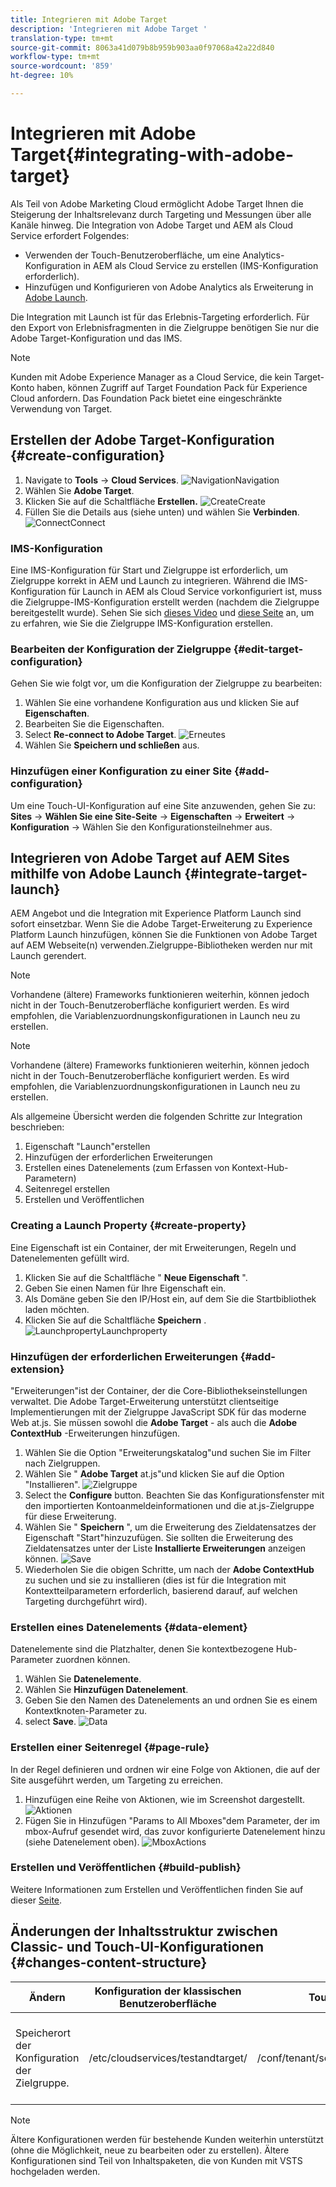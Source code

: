 ```yaml
---
title: Integrieren mit Adobe Target
description: 'Integrieren mit Adobe Target '
translation-type: tm+mt
source-git-commit: 8063a41d079b8b959b903aa0f97068a42a22d840
workflow-type: tm+mt
source-wordcount: '859'
ht-degree: 10%

---
```



# Integrieren mit Adobe Target{#integrating-with-adobe-target}

Als Teil von Adobe Marketing Cloud ermöglicht Adobe Target Ihnen die Steigerung der Inhaltsrelevanz durch Targeting und Messungen über alle Kanäle hinweg. Die Integration von Adobe Target und AEM als Cloud Service erfordert Folgendes:

* Verwenden der Touch-Benutzeroberfläche, um eine Analytics-Konfiguration in AEM als Cloud Service zu erstellen (IMS-Konfiguration erforderlich).
* Hinzufügen und Konfigurieren von Adobe Analytics als Erweiterung in [Adobe Launch](https://docs.adobe.com/content/help/en/launch/using/intro/get-started/quick-start.html).

Die Integration mit Launch ist für das Erlebnis-Targeting erforderlich. Für den Export von Erlebnisfragmenten in die Zielgruppe benötigen Sie nur die Adobe Target-Konfiguration und das IMS.

>[!NOTE]
>
>Kunden mit Adobe Experience Manager as a Cloud Service, die kein Target-Konto haben, können Zugriff auf Target Foundation Pack für Experience Cloud anfordern.  Das Foundation Pack bietet eine eingeschränkte Verwendung von Target.

## Erstellen der Adobe Target-Konfiguration {#create-configuration}

1. Navigate to **Tools** → **Cloud Services**.
   ![](assets/cloudservice.png "NavigationNavigation")
2. Wählen Sie **Adobe Target**.
3. Klicken Sie auf die Schaltfläche **Erstellen.**
   ![](assets/tenant.png "CreateCreate")
4. Füllen Sie die Details aus (siehe unten) und wählen Sie **Verbinden**.
   ![](assets/open_screen.png "ConnectConnect")

### IMS-Konfiguration

Eine IMS-Konfiguration für Start und Zielgruppe ist erforderlich, um Zielgruppe korrekt in AEM und Launch zu integrieren. Während die IMS-Konfiguration für Launch in AEM als Cloud Service vorkonfiguriert ist, muss die Zielgruppe-IMS-Konfiguration erstellt werden (nachdem die Zielgruppe bereitgestellt wurde). Sehen Sie sich [dieses Video](https://helpx.adobe.com/experience-manager/kt/sites/using/aem-sites-target-standard-technical-video-understand.html) und [diese Seite](https://docs.adobe.com/content/help/en/experience-manager-65/administering/integration/integration-ims-adobe-io.html) an, um zu erfahren, wie Sie die Zielgruppe IMS-Konfiguration erstellen.

### Bearbeiten der Konfiguration der Zielgruppe {#edit-target-configuration}

Gehen Sie wie folgt vor, um die Konfiguration der Zielgruppe zu bearbeiten:

1. Wählen Sie eine vorhandene Konfiguration aus und klicken Sie auf **Eigenschaften**.
2. Bearbeiten Sie die Eigenschaften.
3. Select **Re-connect to Adobe Target**.
   ![Erneutes](assets/edit_config_page.png "Verbinden")
4. Wählen Sie **Speichern und schließen** aus.

### Hinzufügen einer Konfiguration zu einer Site {#add-configuration}

Um eine Touch-UI-Konfiguration auf eine Site anzuwenden, gehen Sie zu: **Sites** → **Wählen Sie eine Site-Seite** → **Eigenschaften** → **Erweitert** → **Konfiguration** → Wählen Sie den Konfigurationsteilnehmer aus.

## Integrieren von Adobe Target auf AEM Sites mithilfe von Adobe Launch {#integrate-target-launch}

AEM Angebot und die Integration mit Experience Platform Launch sind sofort einsetzbar. Wenn Sie die Adobe Target-Erweiterung zu Experience Platform Launch hinzufügen, können Sie die Funktionen von Adobe Target auf AEM Webseite(n) verwenden.Zielgruppe-Bibliotheken werden nur mit Launch gerendert.

>[!NOTE]
>
>Vorhandene (ältere) Frameworks funktionieren weiterhin, können jedoch nicht in der Touch-Benutzeroberfläche konfiguriert werden. Es wird empfohlen, die Variablenzuordnungskonfigurationen in Launch neu zu erstellen.

>[!NOTE]
>
>Vorhandene (ältere) Frameworks funktionieren weiterhin, können jedoch nicht in der Touch-Benutzeroberfläche konfiguriert werden. Es wird empfohlen, die Variablenzuordnungskonfigurationen in Launch neu zu erstellen.

Als allgemeine Übersicht werden die folgenden Schritte zur Integration beschrieben:

1. Eigenschaft &quot;Launch&quot;erstellen
2. Hinzufügen der erforderlichen Erweiterungen
3. Erstellen eines Datenelements (zum Erfassen von Kontext-Hub-Parametern)
4. Seitenregel erstellen
5. Erstellen und Veröffentlichen

### Creating a Launch Property {#create-property}

Eine Eigenschaft ist ein Container, der mit Erweiterungen, Regeln und Datenelementen gefüllt wird.

1. Klicken Sie auf die Schaltfläche &quot; **Neue Eigenschaft** &quot;.
2. Geben Sie einen Namen für Ihre Eigenschaft ein.
3. Als Domäne geben Sie den IP/Host ein, auf dem Sie die Startbibliothek laden möchten.
4. Klicken Sie auf die Schaltfläche **Speichern** .
   ![](assets/properties_newproperty.png "LaunchpropertyLaunchproperty")

### Hinzufügen der erforderlichen Erweiterungen {#add-extension}

&quot;Erweiterungen&quot;ist der Container, der die Core-Bibliothekseinstellungen verwaltet. Die Adobe Target-Erweiterung unterstützt clientseitige Implementierungen mit der Zielgruppe JavaScript SDK für das moderne Web at.js. Sie müssen sowohl die **Adobe Target** - als auch die **Adobe ContextHub** -Erweiterungen hinzufügen.

1. Wählen Sie die Option &quot;Erweiterungskatalog&quot;und suchen Sie im Filter nach Zielgruppen.
2. Wählen Sie &quot; **Adobe Target** at.js&quot;und klicken Sie auf die Option &quot;Installieren&quot;.
   ![Zielgruppe](assets/search_ext.png "SearchTarget Search")
3. Select the **Configure** button. Beachten Sie das Konfigurationsfenster mit den importierten Kontoanmeldeinformationen und die at.js-Zielgruppe für diese Erweiterung.
4. Wählen Sie &quot; **Speichern** &quot;, um die Erweiterung des Zieldatensatzes der Eigenschaft &quot;Start&quot;hinzuzufügen. Sie sollten die Erweiterung des Zieldatensatzes unter der Liste **Installierte Erweiterungen** anzeigen können.
   ![Save](assets/configure_extension.png "ExtensionSave Extension")
5. Wiederholen Sie die obigen Schritte, um nach der **Adobe ContextHub** zu suchen und sie zu installieren (dies ist für die Integration mit Kontextteilparametern erforderlich, basierend darauf, auf welchen Targeting durchgeführt wird).

### Erstellen eines Datenelements {#data-element}

Datenelemente sind die Platzhalter, denen Sie kontextbezogene Hub-Parameter zuordnen können.

1. Wählen Sie **Datenelemente**.
2. Wählen Sie **Hinzufügen Datenelement**.
3. Geben Sie den Namen des Datenelements an und ordnen Sie es einem Kontextknoten-Parameter zu.
4. select **Save**.
   ![Data](assets/data_elem.png "ElementData-Element")

### Erstellen einer Seitenregel {#page-rule}

In der Regel definieren und ordnen wir eine Folge von Aktionen, die auf der Site ausgeführt werden, um Targeting zu erreichen.

1. Hinzufügen eine Reihe von Aktionen, wie im Screenshot dargestellt.
   ![Aktionen](assets/rules.png "Aktionen")
2. Fügen Sie in Hinzufügen &quot;Params to All Mboxes&quot;dem Parameter, der im mbox-Aufruf gesendet wird, das zuvor konfigurierte Datenelement hinzu (siehe Datenelement oben).
   ![](assets/map_data.png "MboxActions")

### Erstellen und Veröffentlichen {#build-publish}

Weitere Informationen zum Erstellen und Veröffentlichen finden Sie auf dieser [Seite](https://docs.adobe.com/content/help/en/experience-manager-learn/aem-target-tutorial/aem-target-implementation/using-launch-adobe-io.html).

## Änderungen der Inhaltsstruktur zwischen Classic- und Touch-UI-Konfigurationen {#changes-content-structure}

| **Ändern** | **Konfiguration der klassischen Benutzeroberfläche** | **Touch-UI-Konfiguration** | **Folgen** |
|---|---|---|---|
| Speicherort der Konfiguration der Zielgruppe. | /etc/cloudservices/testandtarget/ | /conf/tenant/settings/cloudservices/Zielgruppe | Früher waren unter /etc/cloudservices/testandtarget mehrere Konfigurationen vorhanden, jetzt wird jedoch eine einzelne Konfiguration unter einem Mieter vorhanden sein. |

>[!NOTE]
>
>Ältere Konfigurationen werden für bestehende Kunden weiterhin unterstützt (ohne die Möglichkeit, neue zu bearbeiten oder zu erstellen). Ältere Konfigurationen sind Teil von Inhaltspaketen, die von Kunden mit VSTS hochgeladen werden.
